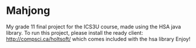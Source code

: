 Mahjong
=======

My grade 11 final project for the ICS3U course, made using the HSA java library.
To run this project, please install the ready client: http://compsci.ca/holtsoft/
which comes included with the hsa library
Enjoy!

